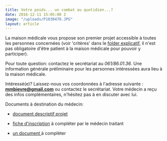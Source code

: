 ```yaml
---
title: Votre poids... un combat au quotidien...?
date: 2016-12-11 15:05:00 Z
image: "/uploads/P1030470.JPG"
layout: article
---
```


La maison médicale vous propose son premier projet accessible à toutes les personnes concernées (voir 'critères' dans le [folder explicatif](https://dochub.com/michelwouters/zj77QW/folder-obesite-correct), il n'est pas obligatoire d'être patient à la maison médicale pour pouvoir y participer).

Pour toute question: contactez le secrétariat au *061/86.01.36*. Une information générale préliminaire pour les personnes intéressées aura lieu à la maison médicale.

Intéressé(e)?  Laissez-nous vos coordonnées à l'adresse suivante : **mmbievre@gmail.com** ou contactez le secrétariat.
Votre médecin a reçu des infos complémentaires, n'hésitez pas à en discuter avec lui.

Documents à destination du médecin:

* [document descriptif projet](https://dochub.com/michelwouters/1zLLwQ/lettre-medecin-introduction-projet-obesite)

* [fiche d'inscription](https://dochub.com/michelwouters/3zoozR/fiche-d-entree-projet-vierge-version-courte-doc) à compléter par le médecin traitant

* [un document  ](http://rokiwi.github.io)à complèter
